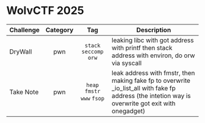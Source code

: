 # WolvCTF 2025

| Challenge | Category | Tag | Description | 
| --- | :---: | :---: | --- |
| DryWall | pwn | `stack` `seccomp` `orw` | leaking libc with got address with printf then stack address with environ, do orw via syscall |
| Take Note | pwn | `heap` `fmstr` `www` `fsop` | leak address with fmstr, then making fake fp to overwrite _io_list_all with fake fp address (the intetion way is overwrite got exit with onegadget) |
